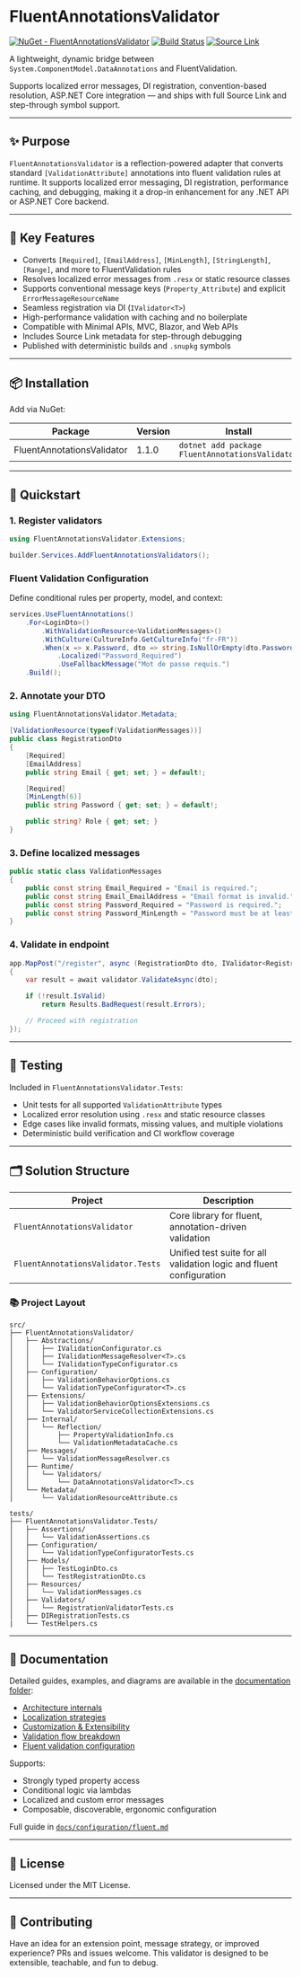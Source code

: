 # FluentAnnotationsValidator

[![NuGet - FluentAnnotationsValidator](https://img.shields.io/nuget/v/FluentAnnotationsValidator.svg)](https://www.nuget.org/packages/FluentAnnotationsValidator)
[![Build Status](https://github.com/bigabdoul/fluent-annotations-validator/actions/workflows/nuget-publish.yml/badge.svg)](https://github.com/bigabdoul/fluent-annotations-validator/actions)
[![Source Link](https://img.shields.io/badge/SourceLink-enabled-brightgreen)](https://github.com/dotnet/sourcelink)

A lightweight, dynamic bridge between `System.ComponentModel.DataAnnotations` and FluentValidation.

Supports localized error messages, DI registration, convention-based resolution, ASP.NET Core integration — and ships with full Source Link and step-through symbol support.

---

## ✨ Purpose

`FluentAnnotationsValidator` is a reflection-powered adapter that converts standard `[ValidationAttribute]` annotations into fluent validation rules at runtime. It supports localized error messaging, DI registration, performance caching, and debugging, making it a drop-in enhancement for any .NET API or ASP.NET Core backend.

---

## 🧠 Key Features

- Converts `[Required]`, `[EmailAddress]`, `[MinLength]`, `[StringLength]`, `[Range]`, and more to FluentValidation rules
- Resolves localized error messages from `.resx` or static resource classes
- Supports conventional message keys (`Property_Attribute`) and explicit `ErrorMessageResourceName`
- Seamless registration via DI (`IValidator<T>`)
- High-performance validation with caching and no boilerplate
- Compatible with Minimal APIs, MVC, Blazor, and Web APIs
- Includes Source Link metadata for step-through debugging
- Published with deterministic builds and `.snupkg` symbols

---

## 📦 Installation

Add via NuGet:

| Package | Version | Install |
|--------|---------|---------|
| FluentAnnotationsValidator | 1.1.0 | `dotnet add package FluentAnnotationsValidator` |

---

## 🚀 Quickstart

### 1. Register validators

```csharp
using FluentAnnotationsValidator.Extensions;

builder.Services.AddFluentAnnotationsValidators();
```

### Fluent Validation Configuration

Define conditional rules per property, model, and context:

```csharp
services.UseFluentAnnotations()
    .For<LoginDto>()
        .WithValidationResource<ValidationMessages>()
        .WithCulture(CultureInfo.GetCultureInfo("fr-FR"))
        .When(x => x.Password, dto => string.IsNullOrEmpty(dto.Password))
            .Localized("Password_Required")
            .UseFallbackMessage("Mot de passe requis.")
    .Build();
```

### 2. Annotate your DTO

```csharp
using FluentAnnotationsValidator.Metadata;

[ValidationResource(typeof(ValidationMessages))]
public class RegistrationDto
{
    [Required]
    [EmailAddress]
    public string Email { get; set; } = default!;

    [Required]
    [MinLength(6)]
    public string Password { get; set; } = default!;

    public string? Role { get; set; }
}
```

### 3. Define localized messages

```csharp
public static class ValidationMessages
{
    public const string Email_Required = "Email is required.";
    public const string Email_EmailAddress = "Email format is invalid.";
    public const string Password_Required = "Password is required.";
    public const string Password_MinLength = "Password must be at least {0} characters.";
}
```

### 4. Validate in endpoint

```csharp
app.MapPost("/register", async (RegistrationDto dto, IValidator<RegistrationDto> validator) =>
{
    var result = await validator.ValidateAsync(dto);

    if (!result.IsValid)
        return Results.BadRequest(result.Errors);

    // Proceed with registration
});
```

---

## 🧪 Testing

Included in `FluentAnnotationsValidator.Tests`:

- Unit tests for all supported `ValidationAttribute` types
- Localized error resolution using `.resx` and static resource classes
- Edge cases like invalid formats, missing values, and multiple violations
- Deterministic build verification and CI workflow coverage

---

## 🗂️ Solution Structure

| Project | Description |
|--------|-------------|
| `FluentAnnotationsValidator` | Core library for fluent, annotation-driven validation |
| `FluentAnnotationsValidator.Tests` | Unified test suite for all validation logic and fluent configuration |

### 📚 Project Layout

```
src/
├── FluentAnnotationsValidator/
│   ├── Abstractions/
│   │   ├── IValidationConfigurator.cs
│   │   ├── IValidationMessageResolver<T>.cs
│   │   └── IValidationTypeConfigurator.cs
│   ├── Configuration/
│   │   ├── ValidationBehaviorOptions.cs
│   │   └── ValidationTypeConfigurator<T>.cs
│   ├── Extensions/
│   │   ├── ValidationBehaviorOptionsExtensions.cs
│   │   └── ValidatorServiceCollectionExtensions.cs
│   ├── Internal/
│   │   └── Reflection/
│   │       ├── PropertyValidationInfo.cs
│   │       └── ValidationMetadataCache.cs
│   ├── Messages/
│   │   └── ValidationMessageResolver.cs
│   ├── Runtime/
│   │   └── Validators/
│   │       └── DataAnnotationsValidator<T>.cs
│   └── Metadata/
│       └── ValidationResourceAttribute.cs

tests/
├── FluentAnnotationsValidator.Tests/
│   ├── Assertions/
│   │   └── ValidationAssertions.cs
│   ├── Configuration/
│   │   └── ValidationTypeConfiguratorTests.cs
│   ├── Models/
│   │   ├── TestLoginDto.cs
│   │   └── TestRegistrationDto.cs
│   ├── Resources/
│   │   └── ValidationMessages.cs
│   ├── Validators/
│   │   └── RegistrationValidatorTests.cs
│   ├── DIRegistrationTests.cs
|   └── TestHelpers.cs
```

---

## 📘 Documentation

Detailed guides, examples, and diagrams are available in the [documentation folder](docs/index.md):

- [Architecture internals](docs/architecture.md)
- [Localization strategies](docs/localization.md)
- [Customization & Extensibility](docs/customization.md)
- [Validation flow breakdown](docs/validation-flow.md)
- [Fluent validation configuration](docs/configuration/fluent.md)

Supports:
- Strongly typed property access
- Conditional logic via lambdas
- Localized and custom error messages
- Composable, discoverable, ergonomic configuration

Full guide in [`docs/configuration/fluent.md`](docs/configuration/fluent.md)

---

## 📄 License

Licensed under the MIT License.

---

## 🤝 Contributing

Have an idea for an extension point, message strategy, or improved experience? PRs and issues welcome. This validator is designed to be extensible, teachable, and fun to debug.
